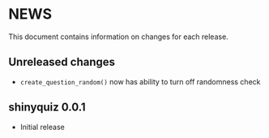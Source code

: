 # NEWS

This document contains information on changes for each release.

## Unreleased changes
- `create_question_random()` now has ability to turn off randomness check

## shinyquiz 0.0.1
- Initial release